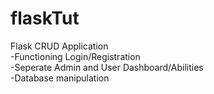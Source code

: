# flaskTut
Flask CRUD Application<br>
-Functioning Login/Registration<br>
-Seperate Admin and User Dashboard/Abilities<br>
-Database manipulation<br>
